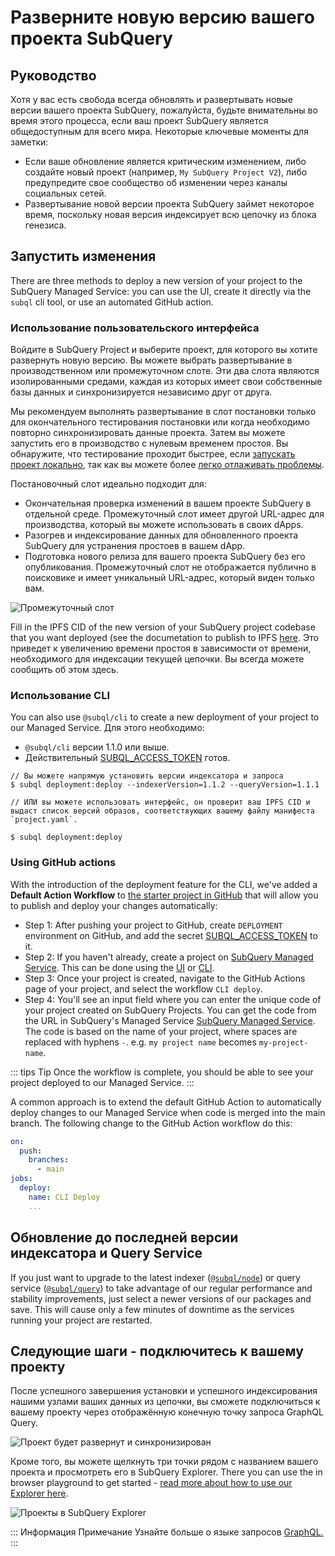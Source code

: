 # Разверните новую версию вашего проекта SubQuery

## Руководство

Хотя у вас есть свобода всегда обновлять и развертывать новые версии вашего проекта SubQuery, пожалуйста, будьте внимательны во время этого процесса, если ваш проект SubQuery является общедоступным для всего мира. Некоторые ключевые моменты для заметки:

- Если ваше обновление является критическим изменением, либо создайте новый проект (например, `My SubQuery Project V2`), либо предупредите свое сообщество об изменении через каналы социальных сетей.
- Развертывание новой версии проекта SubQuery займет некоторое время, поскольку новая версия индексирует всю цепочку из блока генезиса.

## Запустить изменения

There are three methods to deploy a new version of your project to the SubQuery Managed Service: you can use the UI, create it directly via the `subql` cli tool, or use an automated GitHub action.

### Использование пользовательского интерфейса

Войдите в SubQuery Project и выберите проект, для которого вы хотите развернуть новую версию. Вы можете выбрать развертывание в производственном или промежуточном слоте. Эти два слота являются изолированными средами, каждая из которых имеет свои собственные базы данных и синхронизируется независимо друг от друга.

Мы рекомендуем выполнять развертывание в слот постановки только для окончательного тестирования постановки или когда необходимо повторно синхронизировать данные проекта. Затем вы можете запустить его в производство с нулевым временем простоя. Вы обнаружите, что тестирование проходит быстрее, если [запускать проект локально](../run_publish/run.md), так как вы можете более [легко отлаживать проблемы](../academy/tutorials_examples/debug-projects.md).

Постановочный слот идеально подходит для:

- Окончательная проверка изменений в вашем проекте SubQuery в отдельной среде. Промежуточный слот имеет другой URL-адрес для производства, который вы можете использовать в своих dApps.
- Разогрев и индексирование данных для обновленного проекта SubQuery для устранения простоев в вашем dApp.
- Подготовка нового релиза для вашего проекта SubQuery без его опубликования. Промежуточный слот не отображается публично в поисковике и имеет уникальный URL-адрес, который виден только вам.

![Промежуточный слот](/assets/img/staging_slot.png)

Fill in the IPFS CID of the new version of your SubQuery project codebase that you want deployed (see the documetation to publish to IPFS [here](./publish.md). Это приведет к увеличению времени простоя в зависимости от времени, необходимого для индексации текущей цепочки. Вы всегда можете сообщить об этом здесь.

### Использование CLI

You can also use `@subql/cli` to create a new deployment of your project to our Managed Service. Для этого необходимо:

- `@subql/cli` версии 1.1.0 или выше.
- Действительный [SUBQL_ACCESS_TOKEN](../run_publish/ipfs.md#prepare-your-subql-access-token) готов.

```shell
// Вы можете напрямую установить версии индексатора и запроса
$ subql deployment:deploy --indexerVersion=1.1.2 --queryVersion=1.1.1

// ИЛИ вы можете использовать интерфейс, он проверит ваш IPFS CID и выдаст список версий образов, соответствующих вашему файлу манифеста `project.yaml`.

$ subql deployment:deploy
```

### Using GitHub actions

With the introduction of the deployment feature for the CLI, we've added a **Default Action Workflow** to [the starter project in GitHub](https://github.com/subquery/subql-starter/blob/main/Polkadot/Polkadot-starter/.github/workflows/cli-deploy.yml) that will allow you to publish and deploy your changes automatically:

- Step 1: After pushing your project to GitHub, create `DEPLOYMENT` environment on GitHub, and add the secret [SUBQL_ACCESS_TOKEN](../run_publish/ipfs.md#prepare-your-subql-access-token) to it.
- Step 2: If you haven't already, create a project on [SubQuery Managed Service](https://managedservice.subquery.network). This can be done using the [UI](#using-the-ui) or [CLI](#using-the-cli).
- Step 3: Once your project is created, navigate to the GitHub Actions page of your project, and select the workflow `CLI deploy`.
- Step 4: You'll see an input field where you can enter the unique code of your project created on SubQuery Projects. You can get the code from the URL in SubQuery's Managed Service [SubQuery Managed Service](https://managedservice.subquery.network). The code is based on the name of your project, where spaces are replaced with hyphens `-`. e.g. `my project name` becomes `my-project-name`.

::: tips Tip
Once the workflow is complete, you should be able to see your project deployed to our Managed Service.
:::

A common approach is to extend the default GitHub Action to automatically deploy changes to our Managed Service when code is merged into the main branch. The following change to the GitHub Action workflow do this:

```yml
on:
  push:
    branches:
      - main
jobs:
  deploy:
    name: CLI Deploy
    ...
```

## Обновление до последней версии индексатора и Query Service

If you just want to upgrade to the latest indexer ([`@subql/node`](https://www.npmjs.com/package/@subql/node)) or query service ([`@subql/query`](https://www.npmjs.com/package/@subql/query)) to take advantage of our regular performance and stability improvements, just select a newer versions of our packages and save. This will cause only a few minutes of downtime as the services running your project are restarted.

## Следующие шаги - подключитесь к вашему проекту

После успешного завершения установки и успешного индексирования нашими узлами ваших данных из цепочки, вы сможете подключиться к вашему проекту через отображённую конечную точку запроса GraphQL Query.

![Проект будет развернут и синхронизирован](/assets/img/projects_deploy_sync.png)

Кроме того, вы можете щелкнуть три точки рядом с названием вашего проекта и просмотреть его в SubQuery Explorer. There you can use the in browser playground to get started - [read more about how to use our Explorer here](../run_publish/query.md).

![Проекты в SubQuery Explorer](/assets/img/projects_explorer.png)

::: Информация Примечание Узнайте больше о языке запросов [GraphQL.](./graphql.md) :::
